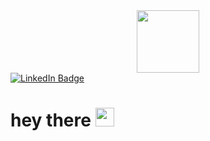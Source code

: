 <div id="header" align="center">
 <img src="https://media.giphy.com/media/qgQUggAC3Pfv687qPC/giphy.gif" width="100" />
 </div>
 
 <div id="badges">
  <a href="https://www.linkedin.com/in/sai-surya1892">
    <img src="https://img.shields.io/badge/LinkedIn-blue?style=for-the-badge&logo=linkedin&logoColor=white" alt="LinkedIn Badge"/>
  </a>
</div>

<h1>
  hey there
  <img src="https://media.giphy.com/media/hvRJCLFzcasrR4ia7z/giphy.gif" width="30px"/>
</h1>
